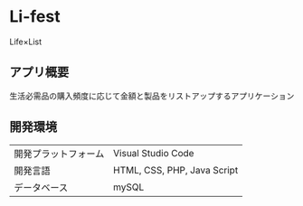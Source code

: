 # Li-fest
Life×List

## アプリ概要
生活必需品の購入頻度に応じて金額と製品をリストアップするアプリケーション

## 開発環境
|||
|:---|:---|
|開発プラットフォーム|Visual Studio Code|
|開発言語|HTML, CSS, PHP, Java Script|
|データベース|mySQL|
##
